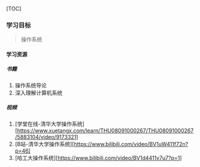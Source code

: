 [TOC]

### 学习目标

> 操作系统

#### 学习资源

##### 书籍

1. 操作系统导论
2. 深入理解计算机系统

##### 视频

1. [学堂在线-清华大学操作系统][https://www.xuetangx.com/learn/THU08091000267/THU08091000267/5883104/video/9173321]
2. [B站-清华大学操作系统][https://www.bilibili.com/video/BV1uW411f72n?p=46]
3. [哈工大操作系统][https://www.bilibili.com/video/BV1d4411v7u7?p=1]

